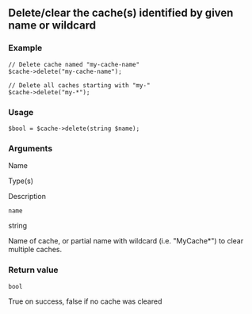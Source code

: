 Delete/clear the cache(s) identified by given name or wildcard
--------------------------------------------------------------

### Example

    // Delete cache named "my-cache-name"
    $cache->delete("my-cache-name");
    
    // Delete all caches starting with "my-"
    $cache->delete("my-*");

### Usage

    $bool = $cache->delete(string $name);

### Arguments

Name

Type(s)

Description

`name`

string

Name of cache, or partial name with wildcard (i.e. "MyCache\*") to clear multiple caches.

### Return value

`bool`

True on success, false if no cache was cleared

